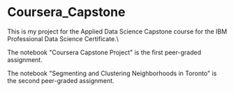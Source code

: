 # Coursera_Capstone
This is my project for the Applied Data Science Capstone course for the IBM Professional Data Science Certificate.\

The notebook "Coursera Capstone Project" is the first peer-graded assignment. 

The notebook "Segmenting and Clustering Neighborhoods in Toronto" is the second peer-graded assignment.
